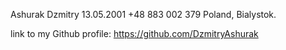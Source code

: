 Ashurak Dzmitry
13.05.2001
+48 883 002 379
Poland, Bialystok.

link to my Github profile: https://github.com/DzmitryAshurak
